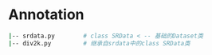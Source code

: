 # Annotation

```bash
|-- srdata.py        # class SRData < -- 基础的Dataset类
|-- div2k.py         # 继承自srdata中的class SRData类 
```